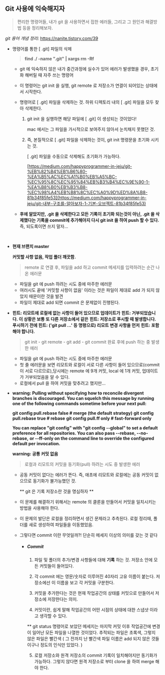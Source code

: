 ## Git 사용에 익숙해지자

> 편리한 명령어들, 내가 git 을 사용하면서 접한 에러들, 그리고 그 원인과 해결방법 등을 정리해보자.



_git 용어 개념 정리_: <https://nanite.tistory.com/39>



* 명령어를 통한 [ .git] 파일의 삭제

  > **find ./ -name ".git" | xargs rm -Rf**

  * git 에 익숙하지 않은 내가 중간과정에 실수가 있어 에러가 발생했을 경우, 초기화 해버릴 때 자주 쓰는 명령어

  * 이 명령어는 git init 을 실행, git remote 로 저장소가 연결이 되어있는 상태에서 시작한다.

  * <find> 명령어로 [ .git] 파일을 삭제하는 것. 하위 디렉토리 내의 [ .git] 파일을 모두 찾아 삭제한다.

    1. git init 을 실행하면 해당 파일에 [ .git] 이 생성되는 것이었다!

       mac 에서는 그 파일을 가시적으로 보여주지 않아서 눈치채지 못했던 것.

    2. 즉, 본질적으로 [ .git] 파일을 삭제하는 것이, git init 명령문을 초기화 시키는 것.

       [ .git] 파일을 수동으로 삭제해도 초기화가 가능하다.

       [https://medium.com/happyprogrammer-in-jeju/git-%EB%82%B4%EB%B6%80-%EA%B5%AC%EC%A1%B0%EB%A5%BC-%EC%95%8C%EC%95%84%EB%B3%B4%EC%9E%90-1-%EA%B8%B0%EB%B3%B8-%EC%98%A4%EB%B8%8C%EC%A0%9D%ED%8A%B8-81b34f85fe53](https://medium.com/happyprogrammer-in-jeju/git-내부-구조를-알아보자-1-기본-오브젝트-81b34f85fe53)
  
  * **후에 알았지만, .git 을 삭제한다고 모든 기록이 초기화 되는것이 아닌, .git 을 삭제했다는 기록을 commit에 추가해야지 다시 git init 을 하여 push 할 수 있다.** 즉, 되도록이면 쓰지 말자...

​	

* **현재 브랜치 master**

  **커밋할 사항 없음, 작업 폴더 깨끗함.**

  > remote 로 연결 후, 파일을 add 하고 commit 메세지를 입력하려는 순간 나온 에러문

  * 파일을 git 에 push 하려는 시도 중에 마주한 에러문
  * 여러시도 끝에 '커밋할 사항이 없음' 이라는 것은 파일이 제대로 add 가 되지 않았지 때문이란 것을 발견
  *  파일이 제대로 add 되면 commit 은 문제없이 진행된다.





* **힌트: 리모트에 로컬에 없는 사항이 들어 있으므로 업데이트가**
  **힌트: 거부되었습니다. 이 상황은 보통 또 다른 저장소에서 같은**
  **힌트: 저장소로 푸시할 때 발생합니다.  푸시하기 전에
  힌트: ('git pull ...' 등 명령으로) 리모트 변경 사항을 먼저**
  **힌트: 포함해야 합니다.**

  > git init - git remote - git add - git commit 완료 후에 push 하는 중 발생한 에러

  * 파일을 git 에 push 하려는 시도 중에 마주한 에러문
  * 첫 줄 에러문을 보면 리모트와 로컬이 서로 다른 사항이 들어 있으므로(commit이 서로 다르므로),당시에는 remote 에 9개 커밋, local 에 1개 커밋, 업데이트가 거부되었음을 알 수 있다.
  * 로컬에서 pull 을 하여 커밋을 맞추려고 했지만...

* **warning: Pulling without specifying how to reconcile divergent branches is**
  **discouraged. You can squelch this message by running one of the following**
  **commands sometime before your next pull:**

    **git config pull.rebase false  # merge (the default strategy)**
    **git config pull.rebase true   # rebase**
    **git config pull.ff only       # fast-forward only**

  **You can replace "git config" with "git config --global" to set a default**
  **preference for all repositories. You can also pass --rebase, --no-rebase,**
  **or --ff-only on the command line to override the configured default per**
  **invocation.**

  **warning: 공통 커밋 없음**

  > 로컬과 리모트의 커밋을 동기화(pull) 하려는 시도 중 발생한 에러

  * 공동 커밋이 없다는 에러가 뜬다. 즉, 애초에 리모트와 로컬에는 공동 커밋이 없으므로 동기화가 불가능했던 것.

    ** git 은 기록 저장소란 것을 명심하자 **

  * 이 문제를 해결하기 위해서는 remote 의 클론을 만들어서 커밋을 일치시키는 방법을 사용해야 한다.

  * 이 문제의 발단은 로컬을 정리하면서 생긴 문제라고 추측된다. 로컬 정리때,  폴더를 새로 생성하여 파일들을 이동했었음.

  * 그렇다면 commit 이란 무엇일까?! 단순히 메세지 이상의 의미를 갖는 것 같다

    * ##### Commit

      1) 파일 및 폴더의 추가/변경 사항들에 대해 **기록** 하는 것. 저장소 안에 모든 커밋들이 들어있다.

      2) 각 commit 에는 영문/숫자로 이루어진 40자리 고유 이름이 붙는다. 저장소에선 이 이름을 보고 각 커밋을 구분한다.

      3) 커밋을 추가한다는 것은 현재 작업공간의 상태를 커밋으로 만들어서 저장소에 저장한다는 의미.

      4) 커밋이란, 쉽게 말해 작업공간의 어떤 시점의 상태에 대한 스냅샷 이라고 생각할 수 있다.

      ** git status 명령어로 보았던 메세지는 마지막 커밋 이후 작업공간에 변경이 일어난 모든 파일을 나열한 것이었다. 추적되는 파일은 초록색, 그렇지 않은 파일은 빨간색 ( 그 전까지 난 빨간색 파일 이름은 add 되지 않은 것들이구나 정도의 인식만 있었다. )

      5) 로컬 저장소와 원격 저장소의 commit 기록이 일치해야지만 동기화가 가능하다. 그렇지 않다면 원격 저장소로 부터 clone 을 하여 merge 해야 한다.

      

      

    

